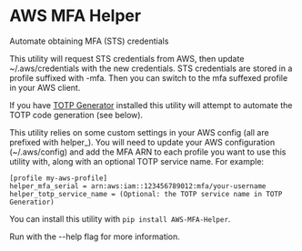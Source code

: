 # AWS MFA Helper
Automate obtaining MFA (STS) credentials

This utility will request STS credentials from AWS, then update  ~/.aws/credentials with the new credentials. STS credentials are stored in a profile suffixed with -mfa. Then you can switch to the mfa suffexed profile in your AWS client. 

If you have [TOTP Generator](https://github.com/jjfalling/TOTP-Generator) installed this utility will attempt to automate the TOTP code generation (see below).

This utility relies on some custom settings in your AWS config (all are prefixed with helper_). You will need to update your AWS configuration (~/.aws/config) and add the MFA ARN to each profile you want to use this utility with, along with an optional TOTP service name. For example:
```
[profile my-aws-profile]
helper_mfa_serial = arn:aws:iam::123456789012:mfa/your-username
helper_totp_service_name = (Optional: the TOTP service name in TOTP Generatior)
```


You can install this utility with `pip install AWS-MFA-Helper`.

Run with the --help flag for more information.
